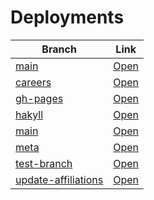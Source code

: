 # Deployments

| Branch | Link |
| --- | --- |
| [main](https://github.com/visortelle/haskellfoundation.github.io/tree/) | [Open](https://visortelle.github.io/haskellfoundation.github.io/) |
| [careers](https://github.com/visortelle/haskellfoundation.github.io/tree/careers) | [Open](https://visortelle.github.io/haskellfoundation.github.io/branches/careers) |
| [gh-pages](https://github.com/visortelle/haskellfoundation.github.io/tree/gh-pages) | [Open](https://visortelle.github.io/haskellfoundation.github.io/branches/gh-pages) |
| [hakyll](https://github.com/visortelle/haskellfoundation.github.io/tree/hakyll) | [Open](https://visortelle.github.io/haskellfoundation.github.io/branches/hakyll) |
| [main](https://github.com/visortelle/haskellfoundation.github.io/tree/main) | [Open](https://visortelle.github.io/haskellfoundation.github.io/branches/main) |
| [meta](https://github.com/visortelle/haskellfoundation.github.io/tree/meta) | [Open](https://visortelle.github.io/haskellfoundation.github.io/branches/meta) |
| [test-branch](https://github.com/visortelle/haskellfoundation.github.io/tree/test-branch) | [Open](https://visortelle.github.io/haskellfoundation.github.io/branches/test-branch) |
| [update-affiliations](https://github.com/visortelle/haskellfoundation.github.io/tree/update-affiliations) | [Open](https://visortelle.github.io/haskellfoundation.github.io/branches/update-affiliations) |

